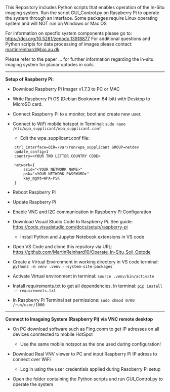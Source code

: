 This Repository includes Python scripts that enables operation of the In-Situ imaging system.
Run the script GUI_Control.py on Raspberry Pi to operate the system through an interface. Some packages require Linux operating system and will NOT run on Windows or Mac OS

For information on specfic system components please go to: https://doi.org/10.5281/zenodo.13918877
For additional questions and Python scripts for data processing of images please contact: martinreinhard@bio.au.dk

Please refer to the paper ... for further information regarding the in-situ imaging system for planar optodes in soils.


---
**Setup of Raspberry Pi:**

- Download Raspberry Pi Imager v1.7.3 to PC or MAC

- Write Raspberry Pi OS (Debian Bookworm 64-bit) with Desktop to MicroSD card.

- Connect Raspberry Pi to a monitor, boot and create new user.

- Connect to WiFi mobile hotspot in Terminal: ```sudo nano /etc/wpa_supplicant/wpa_supplicant.conf```

    - Edit the wpa_supplicant.conf file:
````
    ctrl_interface=DIR=/var/run/wpa_supplicant GROUP=netdev
    update_config=1
    country=<YOUR TWO LETTER COUNTRY CODE>

    network={
        ssid="<YOUR NETWORK NAME>"
        psk="<YOUR NETWORK PASSWORD>"
        key_mgmt=WPA-PSK
    }
````

- Reboot Raspberry Pi

- Update Raspberry Pi

- Enable VNC and I2C communication in Raspberry Pi Configuration

- Download Visual Studio Code to Raspberry Pi. See guide: https://code.visualstudio.com/docs/setup/raspberry-pi

  -   Install Python and Jupyter Notebook extensions in VS code

- Open VS Code and clone this repsitory via URL: https://github.com/MartinReinhard10/Operate_In-Situ_Soil_Optode

- Create a Virtual Environment in working directory in VS code terminal: ```` python3 -m venv .venv --system-site-packages ````

- Activate Virtual environment in terminal: ```` source .venv/bin/activate ````

- Install requirements.txt to get all dependencies. In terminal: ```` pip install -r requirements.txt ````

- In Raspberry Pi Terminal set permissions: ```` sudo chmod 0700 /run/user/1000 ````

---

**Connect to Imagaing System (Raspberry Pi) via VNC remote desktop**

- On PC download software such as Fing.conm to get IP adresses on all devices conntected to mobile HotSpot
  
  - Use the same mobile hotspot as the one used during configuration!

- Download Real VNV viewer to PC and input Raspberry Pi IP adress to connect over WiFi

    - Log in using the user credentials applied during Rasoberry Pi setup

- Open the folder containing the Python scripts and run GUI_Control.py to operate the system
